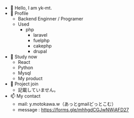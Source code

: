 - 👋 Hello, I am yk-mt.
- 👀 Profile
  - Backend Enginner / Programer
  - Used
    - php
      - laravel 
      - fuelphp 
      - cakephp
      - drupal
- 🌱 Study now
  - React
  - Python 
  - Mysql
  - My product
- 💞️ Project join 
  - 記載していません。
- 📫 My contact
  - mail: y.motokawa.w（あっとgmailどっとこむ）
  - message : https://forms.gle/mhhgdCGJwNWjAFD27

<!---
yk-mt/yk-mt is a ✨ special ✨ repository because its `README.md` (this file) appears on your GitHub profile.
You can click the Preview link to take a look at your changes.
--->

